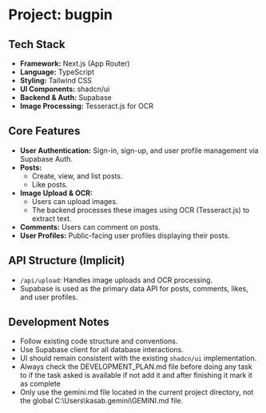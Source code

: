 # Project: bugpin

## Tech Stack
- **Framework:** Next.js (App Router)
- **Language:** TypeScript
- **Styling:** Tailwind CSS
- **UI Components:** shadcn/ui
- **Backend & Auth:** Supabase
- **Image Processing:** Tesseract.js for OCR

## Core Features
- **User Authentication:** Sign-in, sign-up, and user profile management via Supabase Auth.
- **Posts:**
    - Create, view, and list posts.
    - Like posts.
- **Image Upload & OCR:**
    - Users can upload images.
    - The backend processes these images using OCR (Tesseract.js) to extract text.
- **Comments:** Users can comment on posts.
- **User Profiles:** Public-facing user profiles displaying their posts.

## API Structure (Implicit)
- `/api/upload`: Handles image uploads and OCR processing.
- Supabase is used as the primary data API for posts, comments, likes, and user profiles.

## Development Notes
- Follow existing code structure and conventions.
- Use Supabase client for all database interactions.
- UI should remain consistent with the existing `shadcn/ui` implementation.
- Always check the DEVELOPMENT_PLAN.md file before doing any task to if the task asked is available if not add it and after finishing it mark it as complete
- Only use the gemini.md file located in the current project directory, not the global C:\Users\kasab\.gemini\GEMINI.md file.
